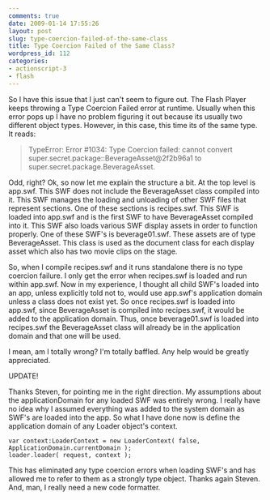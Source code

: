 ```yaml
---
comments: true
date: 2009-01-14 17:55:26
layout: post
slug: type-coercion-failed-of-the-same-class
title: Type Coercion Failed of the Same Class?
wordpress_id: 112
categories:
- actionscript-3
- flash
---
```


So I have this issue that I just can't seem to figure out. The Flash Player keeps throwing a Type Coercion Failed error at runtime. Usually when this error pops up I have no problem figuring it out because its usually two different object types. However, in this case, this time its of the same type. It reads:




> TypeError: Error #1034: Type Coercion failed: cannot convert super.secret.package::BeverageAsset@2f2b96a1 to super.secret.package.BeverageAsset.
> 
> 





Odd, right? Ok, so now let me explain the structure a bit. At the top level is app.swf. This SWF does not include the BeverageAsset class compiled into it. This SWF manages the loading and unloading of other SWF files that represent sections. One of these sections is recipes.swf. This SWF is loaded into app.swf and is the first SWF to have BeverageAsset compiled into it. This SWF also loads various SWF display assets in order to function properly. One of these SWF's is beverage01.swf. These assets are of type BeverageAsset. This class is used as the document class for each display asset which also has two movie clips on the stage.




So, when I compile recipes.swf and it runs standalone there is no type coercion failure. I only get the error when recipes.swf is loaded and run within app.swf. Now in my experience, I thought all child SWF's loaded into an app, unless explicitly told not to, would use app.swf's application domain unless a class does not exist yet. So once recipes.swf is loaded into app.swf, since BeverageAsset is compiled into recipes.swf, it would be added to the application domain. Thus, once beverage01.swf is loaded into recipes.swf the BeverageAsset class will already be in the application domain and that one will be used.




I mean, am I totally wrong? I'm totally baffled. Any help would be greatly appreciated.




UPDATE!




Thanks Steven, for pointing me in the right direction. My assumptions about the applicationDomain for any loaded SWF was entirely wrong. I really have no idea why I assumed everything was added to the system domain as SWF's are loaded into the app. So what I have done now is define the application domain of any Loader object's context.



    
    var context:LoaderContext = new LoaderContext( false, ApplicationDomain.currentDomain );
    loader.loader( request, context );




This has eliminated any type coercion errors when loading SWF's and has allowed me to refer to them as a strongly type object. Thanks again Steven. And, man, I really need a new code formatter.




